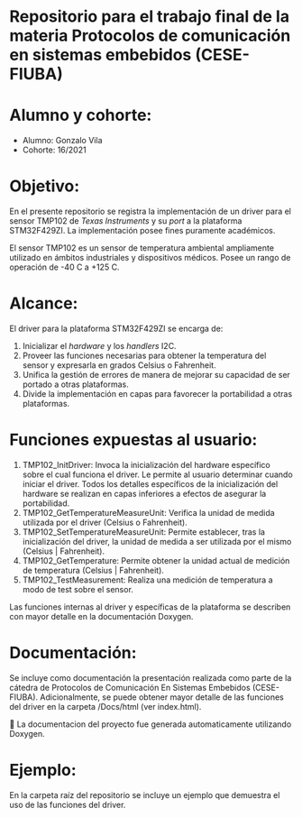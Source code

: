 # Repositorio para el trabajo final de la materia Protocolos de comunicación en sistemas embebidos (CESE-FIUBA)

Alumno y cohorte:
=================
- Alumno: Gonzalo Vila
- Cohorte: 16/2021

Objetivo:
=========
En el presente repositorio se registra la implementación de un driver para el sensor TMP102 de *Texas Instruments* y su *port* a la plataforma STM32F429ZI. La implementación posee fines puramente académicos.

El sensor TMP102 es un sensor de temperatura ambiental ampliamente utilizado en ámbitos industriales y dispositivos médicos. Posee un rango de operación de -40 C a +125 C.

Alcance:
========
El driver para la plataforma STM32F429ZI se encarga de:

1. Inicializar el *hardware* y los *handlers* I2C.
2. Proveer las funciones necesarias para obtener la temperatura del sensor y expresarla en grados Celsius o Fahrenheit.
3. Unifica la gestión de errores de manera de mejorar su capacidad de ser portado a otras plataformas.
4. Divide la implementación en capas para favorecer la portabilidad a otras plataformas.

Funciones expuestas al usuario:
===============================

1. TMP102_InitDriver: Invoca la inicialización del hardware específico sobre el cual funciona el driver. Le permite al usuario determinar cuando iniciar el driver. Todos los detalles específicos de la inicialización del hardware se realizan en capas inferiores a efectos de asegurar la portabilidad.
2. TMP102_GetTemperatureMeasureUnit: Verifica la unidad de medida utilizada por el driver (Celsius o Fahrenheit).
3. TMP102_SetTemperatureMeasureUnit: Permite establecer, tras la inicialización del driver, la unidad de medida a ser utilizada por el mismo (Celsius | Fahrenheit).
4. TMP102_GetTemperature: Permite obtener la unidad actual de medición de temperatura (Celsius | Fahrenheit).
5. TMP102_TestMeasurement: Realiza una medición de temperatura a modo de test sobre el sensor.

Las funciones internas al driver y específicas de la plataforma se describen con mayor detalle en la documentación Doxygen.

Documentación:
==============
Se incluye como documentación la presentación realizada como parte de la cátedra de Protocolos de Comunicación En Sistemas Embebidos (CESE-FIUBA).
Adicionalmente, se puede obtener mayor detalle de las funciones del driver en la carpeta /Docs/html (ver index.html).

📖 La documentacion del proyecto fue generada automaticamente utilizando Doxygen.

Ejemplo:
========
En la carpeta raíz del repositorio se incluye un ejemplo que demuestra el uso de las funciones del driver.
